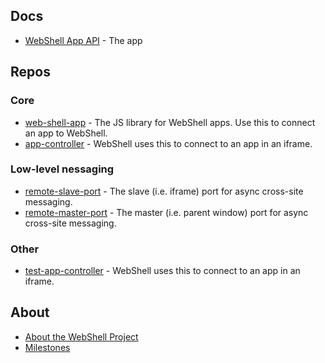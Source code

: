 

## Docs
* [WebShell App API](app-api) - The app 
## Repos
### Core
* [web-shell-app](https://github.com/websh-org/web-shell-app) - The JS library for WebShell apps. Use this to connect an app to WebShell.
* [app-controller](https://github.com/websh-org/app-controller) - WebShell uses this to connect to an app in an iframe.

### Low-level nessaging
* [remote-slave-port](https://github.com/websh-org/remote-slave-port) - The slave (i.e. iframe) port for async cross-site messaging.
* [remote-master-port](https://github.com/websh-org/remote-master-port) - The master (i.e. parent window) port for async cross-site messaging.

### Other
* [test-app-controller](https://github.com/websh-org/test-app-controller) - WebShell uses this to connect to an app in an iframe.

## About
* [About the WebShell Project](about)
* [Milestones](milestones)
